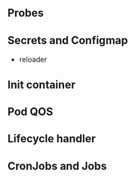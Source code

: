 

## Probes

## Secrets and Configmap

* reloader

## Init container

## Pod QOS

## Lifecycle handler

## CronJobs and Jobs
